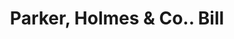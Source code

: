 ---
doi: 10.7916/D8QG04V7
date_other: '1890'
date_other_textual: 1890-1899
form: printed ephemera
genre:
- Invoices
name:
- Parker, Holmes & Co.
object_in_context_url: https://biggert.cul.columbia.edu/items/view/ave_biggert_00433
subject_hierarchical_geographic:
- Boston, Massachusetts, United States
subject_name:
- Parker, Holmes & Co.
title: Parker, Holmes & Co.. Bill
sort_title: Parker, Holmes & Co.. Bill
call_number: ave_biggert_00433
coordinates:
- 42.35805555555556,-71.06361111111111
pid: ave_biggert_00433
identifiers: ave_biggert_00433
thumbnail: https://derivativo-3.library.columbia.edu/iiif/2/ldpd:344124/full/!256,256/0/native.jpg
permalink: /biggert/ave_biggert_00433/
layout: iiif-image-page
---